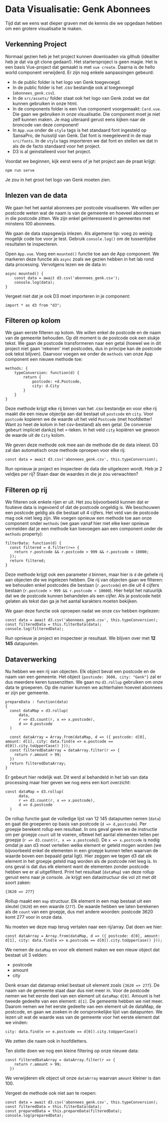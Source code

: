 # Data Visualisatie: Genk Abonnees
Tijd dat we eens wat dieper graven met de kennis die we opgedaan hebben om een grotere visualisatie te maken. 

## Verkenning Project
Normaal gezien heb je het project kunnen downloaden via github (idealiter heb je dat via git clone gedaan!). Het startersproject is geen magie. Het is een basis Vue-project dat gemaakt is met `vue create`. Daarna is de hello world component verwijderd. Er zijn nog enkele aanpassingen gebeurd:

- In de public folder is het logo van Genk toegevoegd.
- In de public folder is het .csv bestandje ook al toegevoegd (`abonnees_genk.csv`).
- In de `src/assets/` folder staat ook het logo van Genk zodat we dat kunnen gebruiken in onze html.
- In de components folder is een Vue component voorgemaakt: `Card.vue`. Die gaan we gebruiken in onze visualisatie. Die component moet je niet zelf kunnen maken. Je mag uiteraard gerust eens kijken naar de broncode van deze component!
- In `App.vue` onder de `style` tags is het standaard font ingesteld op SansaPro, de huisstijl van Genk. Dat font is meegeleverd in de map `src/fonts`. In de `style` tags importeren we dat font en stellen we dat in als de de facto standaard voor het project.
- D3 is al geinstalleerd voor het project.

Voordat we beginnen, kijk eerst eens of je het project aan de praat krijgt:

    npm run serve

Je zou in het groot het logo van Genk moeten zien.

## Inlezen van de data
We gaan het het aantal abonnees per postcode visualiseren. We willen per postcode weten wat de naam is van de gemeente en hoeveel abonnees er in die postcode zitten. We zijn enkel geïnteresseerd in gemeentes met minstens 100 abonnees.

We gaan de data stapsgewijs inlezen. Als algemene tip: voeg zo weinig mogelijk code toe voor je test. Gebruik `console.log()` om de tussentijdse resultaten te inspecteren.

Open `App.vue`. Voeg een `mounted()` functie toe aan de App component. We markeren deze functie als `async` zoals we gezien hebben in het lab rond data processing. Vervolgens lezen we de data in:

    async mounted() {
        const data = await d3.csv('abonnees_genk.csv');
        console.log(data);
    }

Vergeet niet dat je ook D3 moet importeren in je component:

    import * as d3 from "d3";

## Filteren op kolom

We gaan eerste filteren op kolom. We willen enkel de postcode en de naam van de gemeente behouden. Op dit moment is de postcode ook een stukje tekst. We gaan de postcode transformeren naar een getal (hoewel we in dit project niet gaan 'rekenen' met postcodes, dus in principe kan de postcode ook tekst blijven). Daarvoor voegen we onder de `methods` van onze App component een nieuwe methode toe:

    methods: {
        typeConversion: function(d) {
            return {
                postcode: +d.Postcode,
                city: d.City
            }
        }
    }

Deze methode krijgt elke rij binnen van het .csv bestandje en voor elke rij maakt die een nieuw objectje aan dat bestaat uit `postcode` en `city`. Voor `postcode` kopieren we de waarde uit het veld `Postcode` (met hoofdletter! Want zo heet de kolom in het csv-bestand) als een getal. De conversie gebeurt impliciet dankzij het `+`-teken. In het veld `city` kopiëren we gewoon de waarde uit de `City` kolom.

We geven deze methode ook mee aan de methode die de data inleest. D3 zal dan automatisch onze methode oproepen voor elke rij:

    const data = await d3.csv('abonnees_genk.csv', this.typeConversion);

Run opnieuw je project en inspecteer de data die uitgelezen wordt. Heb je 2 veldjes per rij? Staan daar de waardes in die je zou verwachten?
    
## Filteren op rij

We filteren ook enkele rijen er uit. Het zou bijvoorbeeld kunnen dat er foutieve data is ingevoerd of dat de postcode ongeldig is. We beschouwen een postcode geldig als die bestaat uit 4 cijfers. Het veld van de postcode mag ook niet leeg zijn. We voegen opnieuw een methode toe aan onze component onder `methods` (we gaan vanaf hier niet elke keer opnieuw vermelden dat je een methode kan toevoegen aan een component onder de `methods` property):

    filterData: function(d) {
      const filtered = d.filter(r=> {
        return r.postcode && r.postcode > 999 && r.postcode < 10000;
      });
      return filtered;
    }

Deze methode krijgt ook een parameter `d` binnen, maar hier is `d` de gehele rij aan objecten die we ingelezen hebben. Die rij van objecten gaan we filteren: we behouden enkel postcodes die bestaan (`r.postcode`) en die uit 4 cijfers bestaan (`r.postcode > 999 && r.postcode < 10000`). Hier helpt het natuurlijk dat we de postcode kunnen behandelen als een cijfer. Als je postcode hebt gelaten als tekst dan ga je het aantal karakters moeten bekijken.

We gaan deze functie ook oproepen nadat we onze csv hebben ingelezen:

    const data = await d3.csv('abonnees_genk.csv', this.typeConversion);
    const filteredData = this.filterData(data);
    console.log(filteredData);

Run opnieuw je project en inspecteer je resultaat. We blijven over met <b>12 145</b> datapunten.


## Dataverwerking

Nu hebben we een rij van objecten. Elk object bevat een postcode en de naam van een gemeente. Het object `{postcode: 3600, city: "Genk"}` zal er dus meerdere keren tussenzitten. We gaan nu `d3.rollup` gebruiken om onze data te groeperen. Op die manier kunnen we achterhalen hoeveel abonnees er zijn per gemeente.

    prepareData : function(data)
    {
      const dataMap = d3.rollup(
          data,
          r => d3.count(r, x => x.postcode),
          d => d.postcode
      )

      const dataArray = Array.from(dataMap, d => ({ postcode: d[0], amount: d[1], city: data.find(e => e.postcode == d[0]).city.toUpperCase() }));
      const filteredDataArray = dataArray.filter(r => {
        return r.amount > 99;
      })
      return filteredDataArray;
    }

Er gebeurt hier redelijk wat. Dit werd al behandeld in het lab van data processing maar hier geven we nog eens een kort overzicht:

    const dataMap = d3.rollup(
          data,
          r => d3.count(r, x => x.postcode),
          d => d.postcode
      )

De rollup functie gaat de volledige lijst van 12 145 datapunten nemen (`data`) en gaat die groeperen op basis van postcode (`d => d,postcode`). Per groepje berekent rollup een resultaat. In ons geval geven we de instructie om per groepje `count` uit te voeren, oftewel het aantal elementen tellen per groepje (`r => d3.count(r, x => x.postcode`)). De `x => x.postcode` is nodig omdat je aan d3 moet vertellen welke element er geteld mogen worden (we bijvoorbeeld enkel de elementen in een groepje kunnen tellen waarvan de waarde boven een bepaald getal ligt). Hier zeggen we tegen d3 dat elk element in het groepje geteld mag worden als de postcode niet leeg is. In ons geval is dat dus elk element want de elementen zonder postcode hebben we er al uitgefilterd. Print het resultaat (`dataMap`) van deze rollup gerust eens naar je console. Je krijgt een datastructuur die vol zit met dit soort zaken:

    {3620 => 277}

Rollup maakt een `map` structuur. Elk element in een map bestaat uit een sleutel (`3620`) en een waarde (`277`). De waarde hebben we laten berekenen als de `count` van een groepje, dus met andere woorden: postcode 3620 komt 277 voor in onze data. 

Nu moeten we deze map terug vertalen naar een rij/array. Dat doen we hier: 

    const dataArray = Array.from(dataMap, d => ({ postcode: d[0], amount: d[1], city: data.find(e => e.postcode == d[0]).city.toUpperCase() }));

We nemen de `dataMap` en voor elk element maken we een nieuw object dat bestaat uit 3 velden:
- postcode
- amount
- city

Denk eraan dat datamap enkel bestaat uit element zoals `{3620 => 277`}. De naam van de gemeente staat daar dus niet meer in. Voor de postcode nemen we het eerste deel van een element uit `dataMap`: `d[0]`. Amount is het tweede gedeelte van een element: `d[1]`. De gemeente hebben we niet meer. Daarom nemen we het eerste gedeelte van een element uit de dataMap, de postcode, en gaan we zoeken in de oorspronkelijke lijst van datapunten. We lezen uit wat de waarde was van de gemeente voor het eerste element dat we vinden:

    city: data.find(e => e.postcode == d[0]).city.toUpperCase()

We zetten die naam ook in hoofdletters. 

Ten slotte doen we nog een kleine filtering op onze nieuwe data:
    
    const filteredDataArray = dataArray.filter(r => {
        return r.amount > 99;
      })

We verwijderen elk object uit onze `dataArray` waarvan `amount` kleiner is dan 100. 

Vergeet de methode ook niet aan te roepen:

    const data = await d3.csv('abonnees_genk.csv', this.typeConversion);
    const filteredData = this.filterData(data);
    const preparedData = this.prepareData(filteredData);
    console.log(preparedData);




